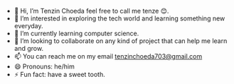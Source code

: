 - 👋 Hi, I’m Tenzin Choeda feel free to call me tenze 😊.
- 👀 I’m interested in exploring the tech world and learning something new everyday. 
- 🌱 I’m currently learning computer science.
- 💞️ I’m looking to collaborate on any kind of project that can help me learn and grow.
- 📫 You can reach me on my email tenzinchoeda703@gmail.com
- 😄 Pronouns: he/him
- ⚡ Fun fact: have a sweet tooth.

<!---
tenze21/tenze21 is a ✨ special ✨ repository because its `README.md` (this file) appears on your GitHub profile.
You can click the Preview link to take a look at your changes.
--->
